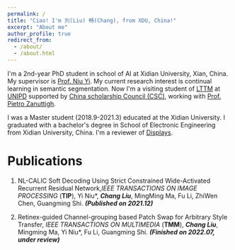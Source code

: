 ```yaml
---
permalink: /
title: "Ciao! I'm 刘(Liu) 畅(Chang), from XDU, China!"
excerpt: "About me"
author_profile: true
redirect_from: 
  - /about/
  - /about.html
---
```


I'm a 2nd-year PhD student in school of AI at Xidian University, Xian, China. My supervisor is [Prof. Niu Yi](https://web.xidian.edu.cn/niuyi/index.html). My current research interest is continual learning in semantic segmentation. Now I'm a visiting student of [LTTM](https://web.xidian.edu.cn/niuyi/index.html) at [UNIPD](https://www.unipd.it/) supported by [China scholarship Council (CSC)](https://www.chinesescholarshipcouncil.com/), working with [Prof. Pietro Zanuttigh](https://lttm.dei.unipd.it/nuovo/staff/zanuttigh.html). 

I was a Master student (2018.9-2021.3) educated at the Xidian University. I graduated with a bachelor's degree in School of Electronic Engineering from Xidian University, China. I'm a reviewer of [Displays](https://www.sciencedirect.com/journal/displays).


Publications
======
1. NL-CALIC Soft Decoding Using Strict Constrained Wide-Activated Recurrent Residual Network,*IEEE TRANSACTIONS ON IMAGE PROCESSING* (**TIP**), Yi Niu\*, ***Chang Liu***, MingMing Ma, Fu Li, ZhiWen Chen, Guangming Shi. ***(Published on 2021.12)*** 

2. Retinex-guided Channel-grouping based Patch Swap for Arbitrary Style Transfer, *IEEE TRANSACTIONS ON MULTIMEDIA* (**TMM**), ***Chang Liu***, Mingming Ma, Yi Niu\*, Fu Li, Guangming Shi. ***(Finished on 2022.07, under review)***


